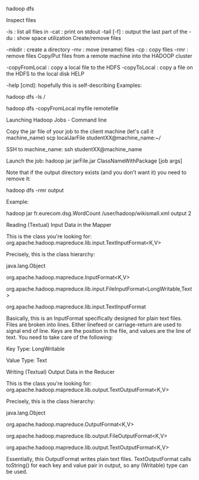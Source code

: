 hadoop dfs <CMD>

Inspect files

-ls <path>: list all files in <path>
-cat <src>: print <src> on stdout
-tail [-f] <file>: output the last part of the <file>
-du <path>: show <path> space utilization
Create/remove files

-mkdir <path>: create a directory
-mv <src> <dst>: move (rename) files
-cp <src> <dst>: copy files
-rmr <path>: remove files
Copy/Put files from a remote machine into the HADOOP cluster

-copyFromLocal <localsrc> <dst>: copy a local file to the HDFS
-copyToLocal <src> <localdst>: copy a file on the HDFS to the local disk
HELP

-help [cmd]: hopefully this is self-describing
Examples:

hadoop dfs -ls /

hadoop dfs -copyFromLocal myfile remotefile

Launching Hadoop Jobs - Command line

Copy the jar file of your job to the client machine (let's call it machine_name)
scp localJarFile studentXX@machine_name:~/

SSH to machine_name:
ssh studentXX@machine_name

Launch the job:
hadoop jar jarFile.jar ClassNameWithPackage [job args]

Note that if the output directory exists (and you don't want it) you need to remove it:

hadoop dfs -rmr output

Example:

hadoop jar fr.eurecom.dsg.WordCount /user/hadoop/wikismall.xml output 2

Reading (Textual) Input Data in the Mapper

This is the class you're looking for: org.apache.hadoop.mapreduce.lib.input.TextInputFormat<K,V>

Precisely, this is the class hierarchy:

java.lang.Object

org.apache.hadoop.mapreduce.InputFormat<K,V>

org.apache.hadoop.mapreduce.lib.input.FileInputFormat<LongWritable,Text>

org.apache.hadoop.mapreduce.lib.input.TextInputFormat

Basically, this is an InputFormat specifically designed for plain text files. Files are broken into lines. Either linefeed or carriage-return are used to signal end of line. Keys are the position in the file, and values are the line of text. You need to take care of the following:

Key Type: LongWritable

Value Type: Text

Writing (Textual) Output Data in the Reducer

This is the class you're looking for: org.apache.hadoop.mapreduce.lib.output.TextOutputFormat<K,V>

Precisely, this is the class hierarchy:

java.lang.Object

org.apache.hadoop.mapreduce.OutputFormat<K,V>

org.apache.hadoop.mapreduce.lib.output.FileOutputFormat<K,V>

org.apache.hadoop.mapreduce.lib.output.TextOutputFormat<K,V>

Essentially, this OutputFormat writes plain text files. TextOutputFormat calls toString() for each key and value pair in output, so any (Writable) type can be used.
